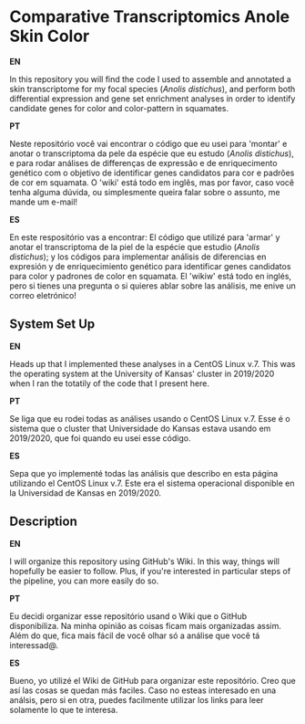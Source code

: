 # Comparative Transcriptomics Anole Skin Color
**EN**

In this repository you will find the code I used to assemble and annotated a skin transcriptome for my focal species (*Anolis distichus*), and perform both differential expression and gene set enrichment analyses in order to identify candidate genes for color and color-pattern in squamates.

**PT**

Neste repositório você vai encontrar o código que eu usei para 'montar' e anotar o transcriptoma da pele da espécie que eu estudo (*Anolis distichus*), e para rodar análises de differenças de expressão e de enriquecimento genético com o objetivo de identificar genes candidatos para cor e padrões de cor em squamata. O 'wiki' está todo em inglês, mas por favor, caso você tenha alguma dúvida, ou simplesmente queira falar sobre o assunto, me mande um e-mail!

**ES**

En este respositório vas a encontrar: El código que utilizé para 'armar' y anotar el transcriptoma de la piel de la espécie que estudio (*Anolis distichus*); y los códigos para implementar análisis de diferencias en expresión y de enriquecimiento genético para identificar genes candidatos para color y padrones de color en squamata. El 'wikiw' está todo en inglés, pero si tienes una pregunta o si quieres ablar sobre las análisis, me enive un correo eletrónico!

## System Set Up
**EN**

Heads up that I implemented these analyses in a CentOS Linux v.7. This was the operating system at the University of Kansas' cluster in 2019/2020 when I ran the totatily of the code that I present here.

**PT**

Se liga que eu rodei todas as análises usando o CentOS Linux v.7. Esse é o sistema que o cluster that Universidade do Kansas estava usando em 2019/2020, que foi quando eu usei esse código.

**ES**

Sepa que yo implementé todas las análisis que describo en esta página utilizando el CentOS Linux v.7. Este era el sistema operacional disponible en la Universidad de Kansas en 2019/2020.

## Description
**EN**

I will organize this repository using GitHub's Wiki. In this way, things will hopefully be easier to follow. Plus, if you're interested in particular steps of the pipeline, you can more easily do so.

**PT**

Eu decidi organizar esse repositório usand o Wiki que o GitHub disponibiliza. Na minha opinião as coisas ficam mais organizadas assim. Além do que, fica mais fácil de você olhar só a análise que você tá interessad@.

**ES**

Bueno, yo utilizé el Wiki de GitHub para organizar este repositório. Creo que así las cosas se quedan más faciles. Caso no esteas interesado en una análsis, pero si en otra, puedes facilmente utilizar los links para leer solamente lo que te interesa.
